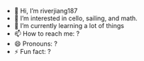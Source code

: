 - 👋 Hi, I’m riverjiang187
- 👀 I’m interested in cello, sailing, and math.
- 🌱 I’m currently learning a lot of things
- 📫 How to reach me: ?
- 😄 Pronouns: ?
- ⚡ Fun fact: ?

<!---
riverjiang187/riverjiang187 is a ✨ special ✨ repository because its `README.md` (this file) appears on your GitHub profile.
You can click the Preview link to take a look at your changes.
--->
